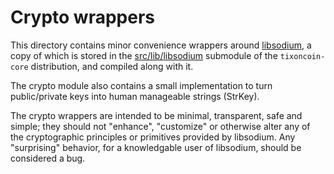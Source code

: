 # Crypto wrappers

This directory contains minor convenience wrappers around
[libsodium](http://libsodium.org), a copy of which is stored in the
[src/lib/libsodium](../lib/libsodium) submodule of the `tixoncoin-core`
distribution, and compiled along with it.

The crypto module also contains a small implementation to turn public/private
keys into human manageable strings (StrKey).

The crypto wrappers are intended to be minimal, transparent, safe and simple;
they should not "enhance", "customize" or otherwise alter any of the
cryptographic principles or primitives provided by libsodium. Any "surprising"
behavior, for a knowledgable user of libsodium, should be considered a bug.
